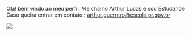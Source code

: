 Ola! bem vindo ao meu perfil. 
Me chamo Arthur Lucas e sou Estudande
Caso queira entrar em contato : arthur.guerrero@escola.pr.gov.br


![](https://encrypted-tbn0.gstatic.com/images?q=tbn:ANd9GcSgDX6I1JyZPZbIsfp9luE_wXYOmT3EHXZ-RzA03RTeSP-GYncX3f520cQP0F6tJHKpKjs&usqp=CAU)
